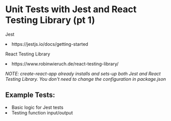 <h1>Unit Tests with Jest and React Testing Library (pt 1)</h1>

<p>Jest
<li>https://jestjs.io/docs/getting-started</li></p>

<p>React Testing Library
<li>https://www.robinwieruch.de/react-testing-library/</li></p>


<p><em>NOTE: create-react-app already installs and sets-up both Jest and React Testing Library. You don't need to change the configuration in package.json</em></p>

<h2>Example Tests:</h2>
<li>Basic logic for Jest tests</li>
<li>Testing function input/output</li>
